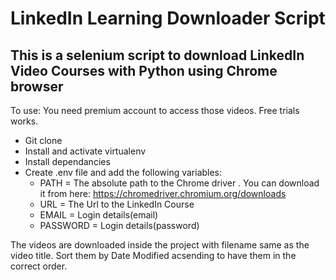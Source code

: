 # LinkedIn Learning Downloader Script
## This is a selenium script to download LinkedIn Video Courses with Python using Chrome browser

To use: You need premium account to access those videos. Free trials works.
  - Git clone 
  - Install and activate virtualenv
  - Install dependancies
  - Create .env file and add the following variables:
      - PATH = The absolute path to the Chrome driver . You can download it from here: https://chromedriver.chromium.org/downloads
      - URL = The Url to the LinkedIn Course
      - EMAIL = Login details(email)
      - PASSWORD = Login details(password)

The videos are downloaded inside the project with filename same as the video title.
Sort them by Date Modified acsending to have them in the correct order.
   
